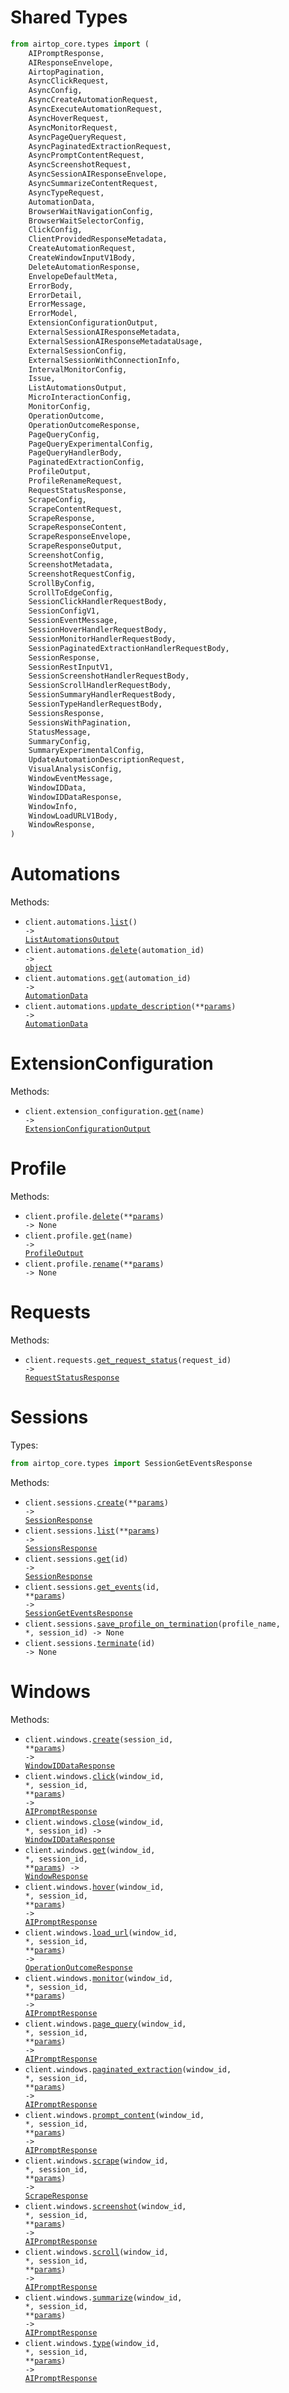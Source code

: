 # Shared Types

```python
from airtop_core.types import (
    AIPromptResponse,
    AIResponseEnvelope,
    AirtopPagination,
    AsyncClickRequest,
    AsyncConfig,
    AsyncCreateAutomationRequest,
    AsyncExecuteAutomationRequest,
    AsyncHoverRequest,
    AsyncMonitorRequest,
    AsyncPageQueryRequest,
    AsyncPaginatedExtractionRequest,
    AsyncPromptContentRequest,
    AsyncScreenshotRequest,
    AsyncSessionAIResponseEnvelope,
    AsyncSummarizeContentRequest,
    AsyncTypeRequest,
    AutomationData,
    BrowserWaitNavigationConfig,
    BrowserWaitSelectorConfig,
    ClickConfig,
    ClientProvidedResponseMetadata,
    CreateAutomationRequest,
    CreateWindowInputV1Body,
    DeleteAutomationResponse,
    EnvelopeDefaultMeta,
    ErrorBody,
    ErrorDetail,
    ErrorMessage,
    ErrorModel,
    ExtensionConfigurationOutput,
    ExternalSessionAIResponseMetadata,
    ExternalSessionAIResponseMetadataUsage,
    ExternalSessionConfig,
    ExternalSessionWithConnectionInfo,
    IntervalMonitorConfig,
    Issue,
    ListAutomationsOutput,
    MicroInteractionConfig,
    MonitorConfig,
    OperationOutcome,
    OperationOutcomeResponse,
    PageQueryConfig,
    PageQueryExperimentalConfig,
    PageQueryHandlerBody,
    PaginatedExtractionConfig,
    ProfileOutput,
    ProfileRenameRequest,
    RequestStatusResponse,
    ScrapeConfig,
    ScrapeContentRequest,
    ScrapeResponse,
    ScrapeResponseContent,
    ScrapeResponseEnvelope,
    ScrapeResponseOutput,
    ScreenshotConfig,
    ScreenshotMetadata,
    ScreenshotRequestConfig,
    ScrollByConfig,
    ScrollToEdgeConfig,
    SessionClickHandlerRequestBody,
    SessionConfigV1,
    SessionEventMessage,
    SessionHoverHandlerRequestBody,
    SessionMonitorHandlerRequestBody,
    SessionPaginatedExtractionHandlerRequestBody,
    SessionResponse,
    SessionRestInputV1,
    SessionScreenshotHandlerRequestBody,
    SessionScrollHandlerRequestBody,
    SessionSummaryHandlerRequestBody,
    SessionTypeHandlerRequestBody,
    SessionsResponse,
    SessionsWithPagination,
    StatusMessage,
    SummaryConfig,
    SummaryExperimentalConfig,
    UpdateAutomationDescriptionRequest,
    VisualAnalysisConfig,
    WindowEventMessage,
    WindowIDData,
    WindowIDDataResponse,
    WindowInfo,
    WindowLoadURLV1Body,
    WindowResponse,
)
```

# Automations

Methods:

- <code title="get /automations">client.automations.<a href="./src/airtop_core/resources/automations.py">list</a>() -> <a href="./src/airtop_core/types/shared/list_automations_output.py">ListAutomationsOutput</a></code>
- <code title="delete /automations/{automationId}">client.automations.<a href="./src/airtop_core/resources/automations.py">delete</a>(automation_id) -> <a href="./src/airtop_core/types/shared/delete_automation_response.py">object</a></code>
- <code title="get /automations/{automationId}">client.automations.<a href="./src/airtop_core/resources/automations.py">get</a>(automation_id) -> <a href="./src/airtop_core/types/shared/automation_data.py">AutomationData</a></code>
- <code title="put /automations/description">client.automations.<a href="./src/airtop_core/resources/automations.py">update_description</a>(\*\*<a href="src/airtop_core/types/automation_update_description_params.py">params</a>) -> <a href="./src/airtop_core/types/shared/automation_data.py">AutomationData</a></code>

# ExtensionConfiguration

Methods:

- <code title="get /extension-configuration/{name}">client.extension_configuration.<a href="./src/airtop_core/resources/extension_configuration.py">get</a>(name) -> <a href="./src/airtop_core/types/shared/extension_configuration_output.py">ExtensionConfigurationOutput</a></code>

# Profile

Methods:

- <code title="delete /profiles">client.profile.<a href="./src/airtop_core/resources/profile.py">delete</a>(\*\*<a href="src/airtop_core/types/profile_delete_params.py">params</a>) -> None</code>
- <code title="get /profile/{name}">client.profile.<a href="./src/airtop_core/resources/profile.py">get</a>(name) -> <a href="./src/airtop_core/types/shared/profile_output.py">ProfileOutput</a></code>
- <code title="post /profiles-rename">client.profile.<a href="./src/airtop_core/resources/profile.py">rename</a>(\*\*<a href="src/airtop_core/types/profile_rename_params.py">params</a>) -> None</code>

# Requests

Methods:

- <code title="get /requests/{requestId}/status">client.requests.<a href="./src/airtop_core/resources/requests.py">get_request_status</a>(request_id) -> <a href="./src/airtop_core/types/shared/request_status_response.py">RequestStatusResponse</a></code>

# Sessions

Types:

```python
from airtop_core.types import SessionGetEventsResponse
```

Methods:

- <code title="post /sessions">client.sessions.<a href="./src/airtop_core/resources/sessions.py">create</a>(\*\*<a href="src/airtop_core/types/session_create_params.py">params</a>) -> <a href="./src/airtop_core/types/shared/session_response.py">SessionResponse</a></code>
- <code title="get /sessions">client.sessions.<a href="./src/airtop_core/resources/sessions.py">list</a>(\*\*<a href="src/airtop_core/types/session_list_params.py">params</a>) -> <a href="./src/airtop_core/types/shared/sessions_response.py">SessionsResponse</a></code>
- <code title="get /sessions/{id}">client.sessions.<a href="./src/airtop_core/resources/sessions.py">get</a>(id) -> <a href="./src/airtop_core/types/shared/session_response.py">SessionResponse</a></code>
- <code title="get /sessions/{id}/events">client.sessions.<a href="./src/airtop_core/resources/sessions.py">get_events</a>(id, \*\*<a href="src/airtop_core/types/session_get_events_params.py">params</a>) -> <a href="./src/airtop_core/types/session_get_events_response.py">SessionGetEventsResponse</a></code>
- <code title="put /sessions/{sessionId}/save-profile-on-termination/{profileName}">client.sessions.<a href="./src/airtop_core/resources/sessions.py">save_profile_on_termination</a>(profile_name, \*, session_id) -> None</code>
- <code title="delete /sessions/{id}">client.sessions.<a href="./src/airtop_core/resources/sessions.py">terminate</a>(id) -> None</code>

# Windows

Methods:

- <code title="post /sessions/{sessionId}/windows">client.windows.<a href="./src/airtop_core/resources/windows.py">create</a>(session_id, \*\*<a href="src/airtop_core/types/window_create_params.py">params</a>) -> <a href="./src/airtop_core/types/shared/window_id_data_response.py">WindowIDDataResponse</a></code>
- <code title="post /sessions/{sessionId}/windows/{windowId}/click">client.windows.<a href="./src/airtop_core/resources/windows.py">click</a>(window_id, \*, session_id, \*\*<a href="src/airtop_core/types/window_click_params.py">params</a>) -> <a href="./src/airtop_core/types/shared/ai_prompt_response.py">AIPromptResponse</a></code>
- <code title="delete /sessions/{sessionId}/windows/{windowId}">client.windows.<a href="./src/airtop_core/resources/windows.py">close</a>(window_id, \*, session_id) -> <a href="./src/airtop_core/types/shared/window_id_data_response.py">WindowIDDataResponse</a></code>
- <code title="get /sessions/{sessionId}/windows/{windowId}">client.windows.<a href="./src/airtop_core/resources/windows.py">get</a>(window_id, \*, session_id, \*\*<a href="src/airtop_core/types/window_get_params.py">params</a>) -> <a href="./src/airtop_core/types/shared/window_response.py">WindowResponse</a></code>
- <code title="post /sessions/{sessionId}/windows/{windowId}/hover">client.windows.<a href="./src/airtop_core/resources/windows.py">hover</a>(window_id, \*, session_id, \*\*<a href="src/airtop_core/types/window_hover_params.py">params</a>) -> <a href="./src/airtop_core/types/shared/ai_prompt_response.py">AIPromptResponse</a></code>
- <code title="post /sessions/{sessionId}/windows/{windowId}">client.windows.<a href="./src/airtop_core/resources/windows.py">load_url</a>(window_id, \*, session_id, \*\*<a href="src/airtop_core/types/window_load_url_params.py">params</a>) -> <a href="./src/airtop_core/types/shared/operation_outcome_response.py">OperationOutcomeResponse</a></code>
- <code title="post /sessions/{sessionId}/windows/{windowId}/monitor">client.windows.<a href="./src/airtop_core/resources/windows.py">monitor</a>(window_id, \*, session_id, \*\*<a href="src/airtop_core/types/window_monitor_params.py">params</a>) -> <a href="./src/airtop_core/types/shared/ai_prompt_response.py">AIPromptResponse</a></code>
- <code title="post /sessions/{sessionId}/windows/{windowId}/page-query">client.windows.<a href="./src/airtop_core/resources/windows.py">page_query</a>(window_id, \*, session_id, \*\*<a href="src/airtop_core/types/window_page_query_params.py">params</a>) -> <a href="./src/airtop_core/types/shared/ai_prompt_response.py">AIPromptResponse</a></code>
- <code title="post /sessions/{sessionId}/windows/{windowId}/paginated-extraction">client.windows.<a href="./src/airtop_core/resources/windows.py">paginated_extraction</a>(window_id, \*, session_id, \*\*<a href="src/airtop_core/types/window_paginated_extraction_params.py">params</a>) -> <a href="./src/airtop_core/types/shared/ai_prompt_response.py">AIPromptResponse</a></code>
- <code title="post /sessions/{sessionId}/windows/{windowId}/prompt-content">client.windows.<a href="./src/airtop_core/resources/windows.py">prompt_content</a>(window_id, \*, session_id, \*\*<a href="src/airtop_core/types/window_prompt_content_params.py">params</a>) -> <a href="./src/airtop_core/types/shared/ai_prompt_response.py">AIPromptResponse</a></code>
- <code title="post /sessions/{sessionId}/windows/{windowId}/scrape-content">client.windows.<a href="./src/airtop_core/resources/windows.py">scrape</a>(window_id, \*, session_id, \*\*<a href="src/airtop_core/types/window_scrape_params.py">params</a>) -> <a href="./src/airtop_core/types/shared/scrape_response.py">ScrapeResponse</a></code>
- <code title="post /sessions/{sessionId}/windows/{windowId}/screenshot">client.windows.<a href="./src/airtop_core/resources/windows.py">screenshot</a>(window_id, \*, session_id, \*\*<a href="src/airtop_core/types/window_screenshot_params.py">params</a>) -> <a href="./src/airtop_core/types/shared/ai_prompt_response.py">AIPromptResponse</a></code>
- <code title="post /sessions/{sessionId}/windows/{windowId}/scroll">client.windows.<a href="./src/airtop_core/resources/windows.py">scroll</a>(window_id, \*, session_id, \*\*<a href="src/airtop_core/types/window_scroll_params.py">params</a>) -> <a href="./src/airtop_core/types/shared/ai_prompt_response.py">AIPromptResponse</a></code>
- <code title="post /sessions/{sessionId}/windows/{windowId}/summarize-content">client.windows.<a href="./src/airtop_core/resources/windows.py">summarize</a>(window_id, \*, session_id, \*\*<a href="src/airtop_core/types/window_summarize_params.py">params</a>) -> <a href="./src/airtop_core/types/shared/ai_prompt_response.py">AIPromptResponse</a></code>
- <code title="post /sessions/{sessionId}/windows/{windowId}/type">client.windows.<a href="./src/airtop_core/resources/windows.py">type</a>(window_id, \*, session_id, \*\*<a href="src/airtop_core/types/window_type_params.py">params</a>) -> <a href="./src/airtop_core/types/shared/ai_prompt_response.py">AIPromptResponse</a></code>
